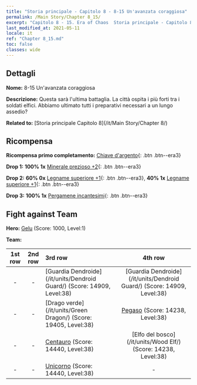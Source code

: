 ```yaml
---
title: "Storia principale - Capitolo 8 - 8-15 Un'avanzata coraggiosa"
permalink: /Main Story/Chapter 8_15/
excerpt: "Capitolo 8 - 15. Era of Chaos  Storia principale - Capitolo 8_15. 8-15 Un'avanzata coraggiosa"
last_modified_at: 2021-05-11
locale: it
ref: "Chapter 8_15.md"
toc: false
classes: wide
---
```


## Dettagli

 **Nome:** 8-15 Un'avanzata coraggiosa

 **Descrizione:** Questa sarà l'ultima battaglia. La città ospita i più forti tra i soldati elfici. Abbiamo ultimato tutti i preparativi necessari a un lungo assedio?

 **Related to:** [Storia principale Capitolo 8](/it/Main Story/Chapter 8/)

## Ricompensa

 **Ricompensa primo completamento:** [Chiave d'argento](/ItemsIT/con_693/){: .btn .btn--era3}

 **Drop 1:** **100% 1x** [Minerale prezioso +2](/ItemsIT/mat_26/){: .btn .btn--era3}

 **Drop 2:** **60% 0x** [Legname superiore +1](/ItemsIT/mat_20/){: .btn .btn--era3}, **40% 1x** [Legname superiore +1](/ItemsIT/mat_20/){: .btn .btn--era3}

 **Drop 3:** **100% 1x** [Pergamene incantesimi](/ItemsIT/con_694/){: .btn .btn--era3}


## Fight against Team
 **Hero:** [Gelu](/it/heroes/Gelu/) (Score: 1000, Level:1)

 **Team:**


  | 1st row | 2nd row | 3rd row | 4th row |
  |:----:|:----:|:----|:----:|
  | - | - | [Guardia Dendroide](/it/units/Dendroid Guard/) (Score: 14909, Level:38)  | [Guardia Dendroide](/it/units/Dendroid Guard/) (Score: 14909, Level:38)  |
  | - | - | [Drago verde](/it/units/Green Dragon/) (Score: 19405, Level:38)  | [Pegaso](/it/units/Pegasus/) (Score: 14238, Level:38)  |
  | - | - | [Centauro](/it/units/Centaur/) (Score: 14440, Level:38)  | [Elfo del bosco](/it/units/Wood Elf/) (Score: 14238, Level:38)  |
  | - | - | [Unicorno](/it/units/Unicorn/) (Score: 14440, Level:38)  | - |


